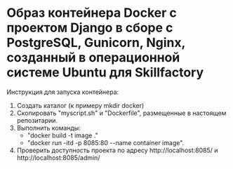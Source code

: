 # Образ контейнера Docker c проектом Django в сборе с PostgreSQL, Gunicorn, Nginx, созданный в операционной системе Ubuntu для  Skillfactory
Инструкция для запуска контейнера:
1. Создать каталог (к примеру mkdir docker)
2. Скопировать "myscript.sh" и "Dockerfile", размещенные в настоящем репозитарии.
3. Выполнить команды:
   - "docker build -t image ."
   - "docker run -itd -p 8085:80 --name container image".
4. Проверить доступность проекта по адресу http://localhost:8085/ и http://localhost:8085/admin/
